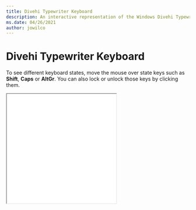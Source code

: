 ```yaml
---
title: Divehi Typewriter Keyboard
description: An interactive representation of the Windows Divehi TypewriterKeyboard. To see different keyboard states, click or move the mouse over the state keys.
ms.date: 04/26/2021
author: jowilco
---
```


# Divehi Typewriter Keyboard

To see different keyboard states, move the mouse over state keys such as **Shift**, **Caps** or **AltGr**. You can also lock or unlock those keys by clicking them.

<iframe src="kbddiv2.html" height="300"></iframe>
